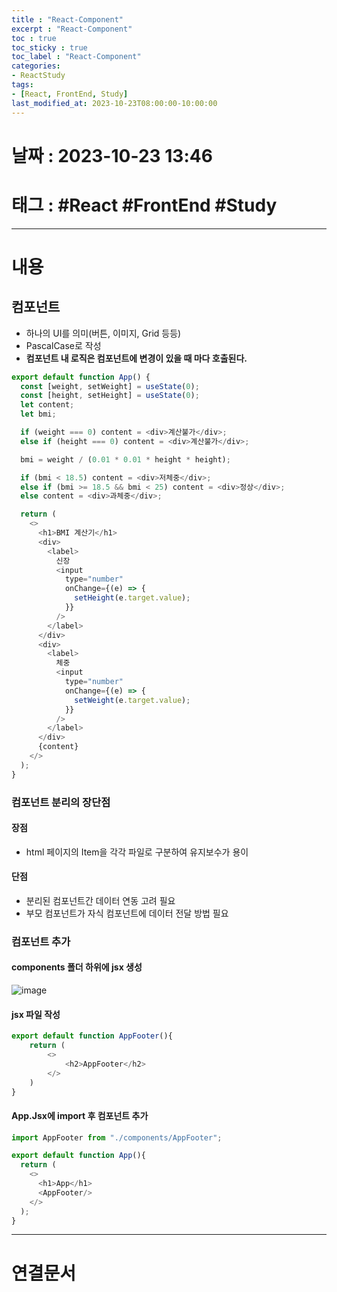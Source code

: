 ```yaml
---
title : "React-Component"
excerpt : "React-Component"
toc : true
toc_sticky : true
toc_label : "React-Component"
categories:
- ReactStudy
tags:
- [React, FrontEnd, Study]
last_modified_at: 2023-10-23T08:00:00-10:00:00
---
```


# 날짜 : 2023-10-23 13:46

# 태그 : #React #FrontEnd #Study 
---

# 내용

##  컴포넌트
- 하나의 UI를 의미(버튼, 이미지, Grid 등등)
- PascalCase로 작성
- **컴포넌트 내 로직은 컴포넌트에 변경이 있을 때 마다 호출된다.**

```javascript
export default function App() {
  const [weight, setWeight] = useState(0);
  const [height, setHeight] = useState(0);
  let content;
  let bmi;

  if (weight === 0) content = <div>계산불가</div>;
  else if (height === 0) content = <div>계산불가</div>;

  bmi = weight / (0.01 * 0.01 * height * height);

  if (bmi < 18.5) content = <div>저체중</div>;
  else if (bmi >= 18.5 && bmi < 25) content = <div>정상</div>;
  else content = <div>과체중</div>;

  return (
    <>
      <h1>BMI 계산기</h1>
      <div>
        <label>
          신장
          <input
            type="number"
            onChange={(e) => {
              setHeight(e.target.value);
            }}
          />
        </label>
      </div>
      <div>
        <label>
          체중
          <input
            type="number"
            onChange={(e) => {
              setWeight(e.target.value);
            }}
          />
        </label>
      </div>
      {content}
    </>
  );
}
```

### 컴포넌트 분리의 장단점

#### 장점
- html 페이지의 Item을 각각 파일로 구분하여 유지보수가 용이

#### 단점
- 분리된 컴포넌트간 데이터 연동 고려 필요
- 부모 컴포넌트가 자식 컴포넌트에 데이터 전달 방법 필요

### 컴포넌트 추가

#### components 폴더 하위에 jsx 생성
  
![image](../../assets/images/AppHeaderjsx.png)

#### jsx 파일 작성

```javascript
export default function AppFooter(){
    return (
        <>
            <h2>AppFooter</h2>
        </>
    )
}
```

#### App.Jsx에 import 후 컴포넌트 추가

```javascript
import AppFooter from "./components/AppFooter";

export default function App(){
  return (
    <>
      <h1>App</h1>
      <AppFooter/>
    </>
  );
}
```

---

# 연결문서
